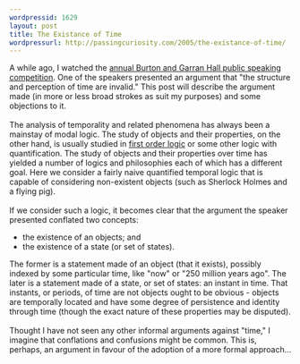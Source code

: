 ```yaml
--- 
wordpressid: 1629
layout: post
title: The Existance of Time
wordpressurl: http://passingcuriosity.com/2005/the-existance-of-time/
---
```

A while ago, I watched the <a href="http://interestingexperience.blogspot.com/2005/08/bg-public-speaking-competition.html">annual Burton and Garran Hall public speaking competition</a>. One of the speakers presented an argument that "the structure and perception of time are invalid." This post will describe the argument made (in more or less broad strokes as suit my purposes) and some objections to it.<br /><br />The analysis of temporality and related phenomena has always been a mainstay of modal logic. The study of objects and their properties, on the other hand, is usually studied in <a href="http://en.wikipedia.org/wiki/First-order_logic">first order logic</a> or some other logic with quantification. The study of objects and their properties over time has yielded a number of logics and philosophies each of which has a different goal. Here we consider a fairly naive quantified temporal logic that is capable of considering non-existent  objects (such as Sherlock Holmes and a flying pig).<br /><br />If we consider such a logic, it becomes clear that the argument the speaker presented conflated two concepts:<ul><li>the existence of an objects; and</li><li>the existence of a state (or set of states).</li></ul>The former is a statement made of an object (that it exists), possibly indexed by some particular time, like "now" or "250 million years ago". The later is a statement made of a state, or set of states: an instant in time. That instants, or periods, of time are not objects ought to be obvious - objects are temporally located and have some degree of persistence and identity through time (though the exact nature of these properties may be disputed).<br /><br />Thought I have not seen any other informal arguments against "time," I imagine that conflations and confusions might be common. This is, perhaps, an argument in favour of the adoption of a more formal approach...
